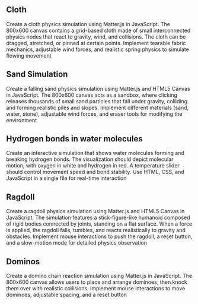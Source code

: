 ## Cloth
Create a cloth physics simulation using Matter.js in JavaScript. The 800x600 canvas contains a grid-based cloth made of small interconnected physics nodes that react to gravity, wind, and collisions. The cloth can be dragged, stretched, or pinned at certain points. Implement tearable fabric mechanics, adjustable wind forces, and realistic spring physics to simulate flowing movement

## Sand Simulation
Create a falling sand physics simulation using Matter.js and HTML5 Canvas in JavaScript. The 800x600 canvas acts as a sandbox, where clicking releases thousands of small sand particles that fall under gravity, colliding and forming realistic piles  and slopes. Implement different materials (sand, water, stone), adjustable wind forces,  and eraser tools for modifying the environment

## Hydrogen bonds in water molecules
Create an interactive simulation that shows water molecules forming and breaking hydrogen bonds. The visualization should depict molecular motion, with oxygen in white and hydrogen in red. A temperature slider should control movement speed and bond stability. Use HTML, CSS, and JavaScript in a single file for real-time interaction

## Ragdoll
Create a ragdoll physics simulation using Matter.js and HTML5 Canvas in JavaScript. The simulation features a stick-figure-like humanoid composed of rigid bodies connected by joints, standing on a flat surface. When a force is applied, the ragdoll falls, tumbles, and reacts realistically to gravity and obstacles. Implement mouse interactions to push the ragdoll, a reset button, and a slow-motion mode for detailed physics observation

## Dominos
Create a domino chain reaction simulation using Matter.js in JavaScript. The 800x600 canvas allows users to place and arrange dominoes, then knock them over with realistic collisions. Implement mouse interactions to move dominoes, adjustable spacing, and a reset button
